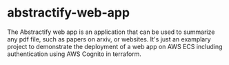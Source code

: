 # abstractify-web-app
The Abstractify web app is an application that can be used to summarize any pdf file, such as papers on arxiv, or websites. It's just an examplary project to demonstrate the deployment of a web app on AWS ECS including authentication using AWS Cognito in terraform.
